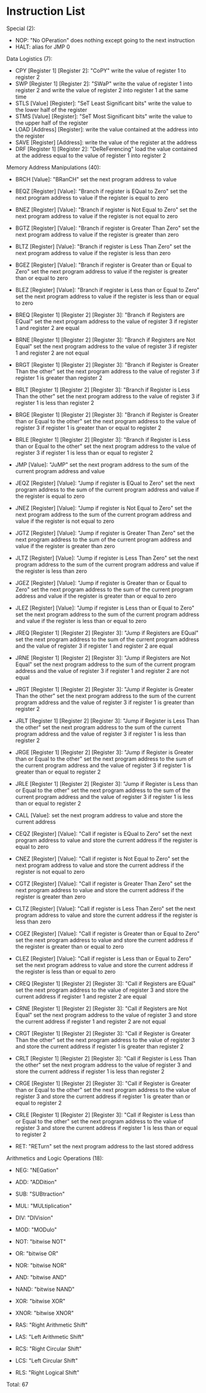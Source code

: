 # Instruction List

Special (2):
- NOP: "No OPeration" does nothing except going to the next instruction
- HALT: alias for JMP 0

Data Logistics (7):
- CPY [Register 1] [Register 2]: "CoPY" write the value of register 1 to register 2
- SWP [Register 1] [Register 2]: "SWaP" write the value of register 1 into register 2 and write the value of register 2 into register 1 at the same time
- STLS [Value] [Register]: "SeT Least Significant bits" write the value to the lower half of the register
- STMS [Value] [Register]: "SeT Most Significant bits" write the value to the upper half of the register
- LOAD [Address] [Register]: write the value contained at the address into the register
- SAVE [Register] [Address]: write the value of the register at the address
- DRF [Register 1] [Register 2]: "DeReFerencing" load the value contained at the address equal to the value of register 1 into register 2

Memory Address Manipulations (40):
- BRCH [Value]: "BRanCH" set the next program address to value
- BEQZ [Register] [Value]: "Branch if register is EQual to Zero" set the next program address to value if the register is equal to zero
- BNEZ [Register] [Value]: "Branch if register is Not Equal to Zero" set the next program address to value if the register is not equal to zero
- BGTZ [Register] [Value]: "Branch if register is Greater Than Zero" set the next program address to value if the register is greater than zero
- BLTZ [Register] [Value]: "Branch if register is Less Than Zero" set the next program address to value if the register is less than zero
- BGEZ [Register] [Value]: "Branch if register is Greater than or Equal to Zero" set the next program address to value if the register is greater than or equal to zero
- BLEZ [Register] [Value]: "Branch if register is Less than or Equal to Zero" set the next program address to value if the register is less than or equal to zero
- BREQ [Register 1] [Register 2] [Register 3]: "Branch if Registers are EQual" set the next program address to the value of register 3 if register 1 and register 2 are equal
- BRNE [Register 1] [Register 2] [Register 3]: "Branch if Registers are Not Equal" set the next program address to the value of register 3 if register 1 and register 2 are not equal
- BRGT [Register 1] [Register 2] [Register 3]: "Branch if Register is Greater Than the other" set the next program address to the value of register 3 if register 1 is greater than register 2
- BRLT [Register 1] [Register 2] [Register 3]: "Branch if Register is Less Than the other" set the next program address to the value of register 3 if register 1 is less than register 2
- BRGE [Register 1] [Register 2] [Register 3]: "Branch if Register is Greater than or Equal to the other" set the next program address to the value of register 3 if register 1 is greater than or equal to register 2
- BRLE [Register 1] [Register 2] [Register 3]: "Branch if Register is Less than or Equal to the other" set the next program address to the value of register 3 if register 1 is less than or equal to register 2

- JMP [Value]: "JuMP" set the next program address to the sum of the current program address and value
- JEQZ [Register] [Value]: "Jump if register is EQual to Zero" set the next program address to the sum of the current program address and value if the register is equal to zero
- JNEZ [Register] [Value]: "Jump if register is Not Equal to Zero" set the next program address to the sum of the current program address and value if the register is not equal to zero
- JGTZ [Register] [Value]: "Jump if register is Greater Than Zero" set the next program address to the sum of the current program address and value if the register is greater than zero
- JLTZ [Register] [Value]: "Jump if register is Less Than Zero" set the next program address to the sum of the current program address and value if the register is less than zero
- JGEZ [Register] [Value]: "Jump if register is Greater than or Equal to Zero" set the next program address to the sum of the current program address and value if the register is greater than or equal to zero
- JLEZ [Register] [Value]: "Jump if register is Less than or Equal to Zero" set the next program address to the sum of the current program address and value if the register is less than or equal to zero
- JREQ [Register 1] [Register 2] [Register 3]: "Jump if Registers are EQual" set the next program address to the sum of the current program address and the value of register 3 if register 1 and register 2 are equal
- JRNE [Register 1] [Register 2] [Register 3]: "Jump if Registers are Not Equal" set the next program address to the sum of the current program address and the value of register 3 if register 1 and register 2 are not equal
- JRGT [Register 1] [Register 2] [Register 3]: "Jump if Register is Greater Than the other" set the next program address to the sum of the current program address and the value of register 3 if register 1 is greater than register 2
- JRLT [Register 1] [Register 2] [Register 3]: "Jump if Register is Less Than the other" set the next program address to the sum of the current program address and the value of register 3 if register 1 is less than register 2
- JRGE [Register 1] [Register 2] [Register 3]: "Jump if Register is Greater than or Equal to the other" set the next program address to the sum of the current program address and the value of register 3 if register 1 is greater than or equal to register 2
- JRLE [Register 1] [Register 2] [Register 3]: "Jump if Register is Less than or Equal to the other" set the next program address to the sum of the current program address and the value of register 3 if register 1 is less than or equal to register 2

- CALL [Value]: set the next program address to value and store the current address
- CEQZ [Register] [Value]: "Call if register is EQual to Zero" set the next program address to value and store the current address if the register is equal to zero
- CNEZ [Register] [Value]: "Call if register is Not Equal to Zero" set the next program address to value and store the current address if the register is not equal to zero
- CGTZ [Register] [Value]: "Call if register is Greater Than Zero" set the next program address to value and store the current address if the register is greater than zero
- CLTZ [Register] [Value]: "Call if register is Less Than Zero" set the next program address to value and store the current address if the register is less than zero
- CGEZ [Register] [Value]: "Call if register is Greater than or Equal to Zero" set the next program address to value and store the current address if the register is greater than or equal to zero
- CLEZ [Register] [Value]: "Call if register is Less than or Equal to Zero" set the next program address to value and store the current address if the register is less than or equal to zero
- CREQ [Register 1] [Register 2] [Register 3]: "Call if Registers are EQual" set the next program address to the value of register 3 and store the current address if register 1 and register 2 are equal
- CRNE [Register 1] [Register 2] [Register 3]: "Call if Registers are Not Equal" set the next program address to the value of register 3 and store the current address if register 1 and register 2 are not equal
- CRGT [Register 1] [Register 2] [Register 3]: "Call if Register is Greater Than the other" set the next program address to the value of register 3 and store the current address if register 1 is greater than register 2
- CRLT [Register 1] [Register 2] [Register 3]: "Call if Register is Less Than the other" set the next program address to the value of register 3 and store the current address if register 1 is less than register 2
- CRGE [Register 1] [Register 2] [Register 3]: "Call if Register is Greater than or Equal to the other" set the next program address to the value of register 3 and store the current address if register 1 is greater than or equal to register 2
- CRLE [Register 1] [Register 2] [Register 3]: "Call if Register is Less than or Equal to the other" set the next program address to the value of register 3 and store the current address if register 1 is less than or equal to register 2
- RET: "RETurn" set the next program address to the last stored address

Arithmetics and Logic Operations (18):
- NEG: "NEGation"
- ADD: "ADDition"
- SUB: "SUBtraction"
- MUL: "MULtiplication"
- DIV: "DIVision"
- MOD: "MODulo"

- NOT: "bitwise NOT"
- OR: "bitwise OR"
- NOR: "bitwise NOR"
- AND: "bitwise AND"
- NAND: "bitwise NAND"
- XOR: "bitwise XOR"
- XNOR: "bitwise XNOR"

- RAS: "Right Arithmetic Shift"
- LAS: "Left Arithmetic Shift"
- RCS: "Right Circular Shift"
- LCS: "Left Circular Shift"
- RLS: "Right Logical Shift"

Total: 67
